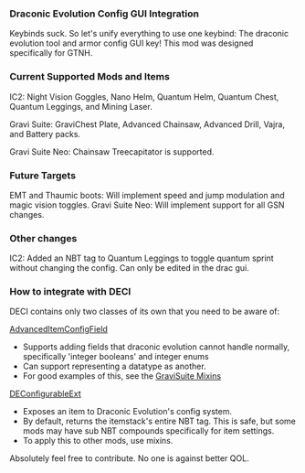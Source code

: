 ### Draconic Evolution Config GUI Integration
Keybinds suck. So let's unify everything to use one keybind: The draconic evolution tool and armor config GUI key! This mod was designed specifically for GTNH.

### Current Supported Mods and Items
IC2: Night Vision Goggles, Nano Helm, Quantum Helm, Quantum Chest, Quantum Leggings, and Mining Laser.

Gravi Suite: GraviChest Plate, Advanced Chainsaw, Advanced Drill, Vajra, and Battery packs.

Gravi Suite Neo: Chainsaw Treecapitator is supported.

### Future Targets
EMT and Thaumic boots: Will implement speed and jump modulation and magic vision toggles.
Gravi Suite Neo: Will implement support for all GSN changes.

### Other changes
IC2: Added an NBT tag to Quantum Leggings to toggle quantum sprint without changing the config. Can only be edited in the drac gui.

### How to integrate with DECI
DECI contains only two classes of its own that you need to be aware of:

[AdvancedItemConfigField](https://github.com/Drathonix/DEConfig-Integration/blob/main/src/main/java/com/drathonix/deconfigintegration/bridge/AdvancedItemConfigField.java)
* Supports adding fields that draconic evolution cannot handle normally, specifically 'integer booleans' and integer enums
* Can support representing a datatype as another.
* For good examples of this, see the [GraviSuite Mixins](https://github.com/Drathonix/DEConfig-Integration/tree/main/src/main/java/com/drathonix/deconfigintegration/mixins/gravisuite)

[DEConfigurableExt](https://github.com/Drathonix/DEConfig-Integration/blob/main/src/main/java/com/drathonix/deconfigintegration/bridge/DEConfigurableExt.java)
* Exposes an item to Draconic Evolution's config system.
* By default, returns the itemstack's entire NBT tag. This is safe, but some mods may have sub NBT compounds specifically for item settings.
* To apply this to other mods, use mixins.

Absolutely feel free to contribute. No one is against better QOL.
